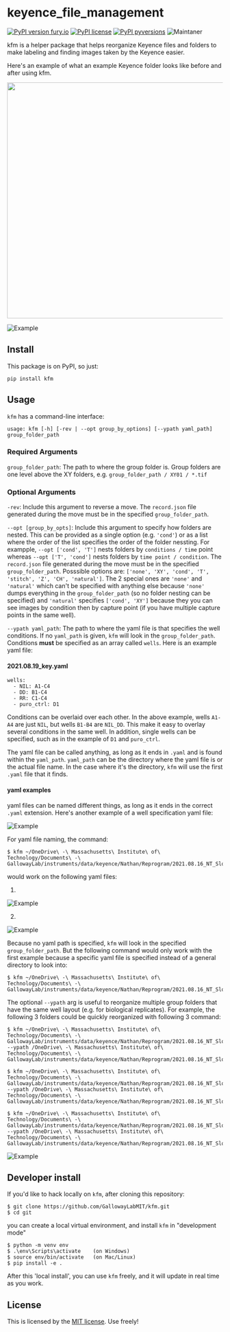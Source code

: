 # keyence_file_management
[![PyPI version fury.io](https://badge.fury.io/py/kfm.svg)](https://pypi.python.org/pypi/kfm/)
[![PyPI license](https://img.shields.io/pypi/l/kfm.svg)](https://pypi.python.org/pypi/kfm/)
[![PyPI pyversions](https://img.shields.io/pypi/pyversions/kfm.svg)](https://pypi.python.org/pypi/kfm/)
![Maintaner](https://img.shields.io/badge/maintainer-nbwang22-blue)

kfm is a helper package that helps reorganize Keyence files and folders to make labeling and finding images
taken by the Keyence easier.
 
Here's an example of what an example Keyence folder looks like before and after using kfm.

<img src="/documentation_images/before_kfm.png" width="550"/>

![Example](/documentation_images/after_kfm.png)

 
## Install
This package is on PyPI, so just:
```
pip install kfm
```

## Usage
`kfm` has a command-line interface:

```
usage: kfm [-h] [-rev | --opt group_by_options] [--ypath yaml_path] group_folder_path
```

### Required Arguments
`group_folder_path`: The path to where the group folder is. Group folders are one level above the XY folders, e.g. `group_folder_path / XY01 / *.tif`

### Optional Arguments
`-rev`: Include this argument to reverse a move. The `record.json` file generated during the move must be in the specified `group_folder_path`.

`--opt [group_by_opts]`: Include this argument to specify how folders are nested. This can be provided as a single option (e.g. `'cond'`) or as a list where the order of the list specifies the order of the folder nessting. For exampple, `--opt ['cond', 'T']` nests folders by `conditions / time` point whereas `--opt ['T', 'cond']` nests folders by `time point / condition`. The `record.json` file generated during the move must be in the specified `group_folder_path`. Posssible options are: `['none', 'XY', 'cond', 'T', 'stitch', 'Z', 'CH', 'natural']`. The 2 special ones are `'none'` and `'natural'` which can't be specified with anything else because `'none'` dumps everything in the `group_folder_path` (so no folder nesting can be specified) and `'natural'` specifies `['cond', 'XY']` because they you can see images by condition then by capture point (if you have multiple capture points in the same well). 


`--ypath yaml_path`: The path to where the yaml file is that specifies the well conditions. If no `yaml_path` is given, `kfm` will look in the `group_folder_path`. Conditions **must** be specified as an array called `wells`. Here is an example yaml file:

#### 2021.08.19_key.yaml
```
wells:
  - NIL: A1-C4
  - DD: B1-C4
  - RR: C1-C4
  - puro_ctrl: D1 
```

Conditions can be overlaid over each other. In the above example, wells `A1-A4` are just `NIL`, but wells `B1-B4` are `NIL_DD`. This make it easy to overlay several conditions in the same well. In addition, single wells can be specified, such as in the example of `D1` and `puro_ctrl`.

The yaml file can be called anything, as long as it ends in `.yaml` and is found within the `yaml_path`. `yaml_path` can be the directory where the yaml file is or the actual file name. In the case where it's the directory, `kfm` will use the first `.yaml` file that it finds.

#### yaml examples

yaml files can be named different things, as long as it ends in the correct `.yaml` extension. Here's another example of a well specification yaml file:

![Example](/documentation_images/key_yaml_ex.png)

For yaml file naming, the command:

```
$ kfm ~/OneDrive\ -\ Massachusetts\ Institute\ of\ Technology/Documents\ -\ GallowayLab/instruments/data/keyence/Nathan/Reprogram/2021.08.16_NT_SlowFT_test_02/2021.08.16_NT_4dpi 
```
would work on the following yaml files:

1. 
![Example](/documentation_images/key_yaml_short_path_ex.png)

2.  
![Example](/documentation_images/key_yaml_full_path_ex.png)


Because no yaml path is specified, `kfm` will look in the specified `group_folder_path`. But the following command would only work with the first example because a specific yaml file is specified instead of a general directory to look into:

```
$ kfm ~/OneDrive\ -\ Massachusetts\ Institute\ of\ Technology/Documents\ -\ GallowayLab/instruments/data/keyence/Nathan/Reprogram/2021.08.16_NT_SlowFT_test_02/2021.08.16_NT_4dpi/key.yaml
```

The optional `--ypath` arg is useful to reorganize multiple group folders that have the same well layout (e.g. for biological replicates). For example, the following 3 folders could be quickly reorganized with following 3 command:

```
$ kfm ~/OneDrive\ -\ Massachusetts\ Institute\ of\ Technology/Documents\ -\ GallowayLab/instruments/data/keyence/Nathan/Reprogram/2021.08.16_NT_SlowFT_test/2021.08.16_NT_SlowFT_test/2021.08.16_NT_SlowFT_test_01 --ypath /OneDrive\ -\ Massachusetts\ Institute\ of\ Technology/Documents\ -\ GallowayLab/instruments/data/keyence/Nathan/Reprogram/2021.08.16_NT_SlowFT_test

$ kfm ~/OneDrive\ -\ Massachusetts\ Institute\ of\ Technology/Documents\ -\ GallowayLab/instruments/data/keyence/Nathan/Reprogram/2021.08.16_NT_SlowFT_test/2021.08.16_NT_SlowFT_test/2021.08.17_NT_SlowFT_test_02 --ypath /OneDrive\ -\ Massachusetts\ Institute\ of\ Technology/Documents\ -\ GallowayLab/instruments/data/keyence/Nathan/Reprogram/2021.08.16_NT_SlowFT_test

$ kfm ~/OneDrive\ -\ Massachusetts\ Institute\ of\ Technology/Documents\ -\ GallowayLab/instruments/data/keyence/Nathan/Reprogram/2021.08.16_NT_SlowFT_test/2021.08.16_NT_SlowFT_test/2021.08.18_NT_SlowFT_test_03 --ypath /OneDrive\ -\ Massachusetts\ Institute\ of\ Technology/Documents\ -\ GallowayLab/instruments/data/keyence/Nathan/Reprogram/2021.08.16_NT_SlowFT_test
```

![Example](/documentation_images/key_yaml_multi_group_folder_ex.png)



## Developer install
If you'd like to hack locally on `kfm`, after cloning this repository:
```
$ git clone https://github.com/GallowayLabMIT/kfm.git
$ cd git
```
you can create a local virtual environment, and install `kfm` in "development mode"
```
$ python -m venv env
$ .\env\Scripts\activate    (on Windows)
$ source env/bin/activate   (on Mac/Linux)
$ pip install -e .
```
After this 'local install', you can use `kfm` freely, and it will update in real time as you work.

## License
This is licensed by the [MIT license](./LICENSE). Use freely!
